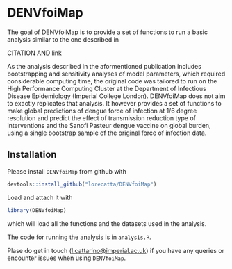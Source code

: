 
<!-- README.md is generated from README.Rmd. Please edit that file -->
DENVfoiMap
==========

<!-- badges: start -->
<!-- badges: end -->
The goal of DENVfoiMap is to provide a set of functions to run a basic analysis similar to the one described in

CITATION AND link

As the analysis described in the aformentioned publication includes bootstrapping and sensitivity analyses of model parameters, which required considerable computing time, the original code was tailored to run on the High Performance Computing Cluster at the Department of Infectious Disease Epidemiology (Imperial College London). DENVfoiMap does not aim to exactly replicates that analysis. It however provides a set of functions to make global predictions of dengue force of infection at 1/6 degree resolution and predict the effect of transmission reduction type of interventions and the Sanofi Pasteur dengue vaccine on global burden, using a single bootstrap sample of the original force of infection data.

Installation
------------

Please install `DENVfoiMap` from github with

``` r
devtools::install_github("lorecatta/DENVfoiMap")
```

Load and attach it with

``` r
library(DENVfoiMap)
```

which will load all the functions and the datasets used in the analysis.

The code for running the analysis is in `analysis.R`.

Plase do get in touch (<l.cattarino@imperial.ac.uk>) if you have any queries or encounter issues when using `DENVfoiMap`.
